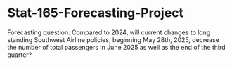 # Stat-165-Forecasting-Project

Forecasting question: 
Compared to 2024, will current changes to long standing Southwest Airline policies, beginning May 28th, 2025, decrease the number of total passengers in June 2025 as well as the end of the third quarter?

